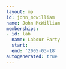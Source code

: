 ```yaml
---
layout: mp
id: john_mcwilliam
name: John McWilliam
memberships:
- id: lab
  name: Labour Party
  start: 
  end: '2005-03-18'
autogenerated: true
---
```


